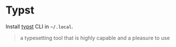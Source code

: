 # Typst

Install [typst](https://typst.app/) CLI in `~/.local`.

> a typesetting tool that is highly capable and a pleasure to use
